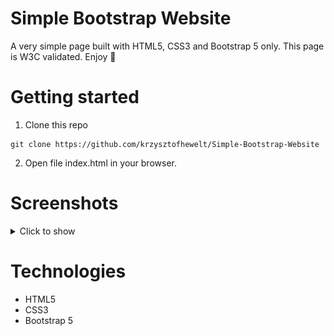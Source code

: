 # Simple Bootstrap Website
A very simple page built with HTML5, CSS3 and Bootstrap 5 only. This page is W3C validated.
Enjoy :muscle:

# Getting started
1. Clone this repo
```
git clone https://github.com/krzysztofhewelt/Simple-Bootstrap-Website
```
2. Open file index.html in your browser.

# Screenshots
<details>
    <summary>Click to show</summary>
    <img src="screenshots/main_view.png" alt="main page">
    <img src="screenshots/language_view.png" alt="language view">
    <img src="screenshots/contact_view.png" alt="contact page">
    <img src="screenshots/resources_view.png" alt="resources page">
    <img src="screenshots/responsive_view.png" alt="responsive view">
    <img src="screenshots/responsive_view_2.png" alt="responsive view second">
</details>

# Technologies
- HTML5
- CSS3
- Bootstrap 5
